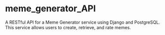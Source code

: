 # meme_generator_API
A RESTful API for a Meme Generator service using Django and PostgreSQL. This service allows users to create, retrieve, and rate memes.
